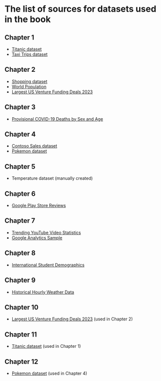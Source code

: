 # The list of sources for datasets used in the book
## Chapter 1
- [Titanic dataset](https://www.kaggle.com/datasets/yasserh/titanic-dataset/)
- [Taxi Trips dataset](https://catalog.data.gov/dataset/taxi-trips)

## Chapter 2 
- [Shopping dataset](https://www.kaggle.com/datasets/mehmettahiraslan/customer-shopping-dataset)
- [World Population](https://www.kaggle.com/datasets/rajkumarpandey02/2023-world-population-by-country?select=countries-table.json)
- [Largest US Venture Funding Deals 2023](https://www.kaggle.com/datasets/adnananam/largest-us-venture-funding-deals-of-2023)

## Chapter 3
- [Provisional COVID-19 Deaths by Sex and Age](https://data.cdc.gov/NCHS/Provisional-COVID-19-Deaths-by-Sex-and-Age/9bhg-hcku)

## Chapter 4
- [Contoso Sales dataset](https://github.com/sql-bi/Contoso-Data-Generator/releases)
- [Pokemon dataset](https://gist.githubusercontent.com/ritchie46/cac6b337ea52281aa23c049250a4ff03/raw/89a957ff3919d90e6ef2d34235e6bf22304f3366/pokemon.csv)

## Chapter 5
- Temperature dataset (manually created)

## Chapter 6
- [Google Play Store Reviews](https://www.kaggle.com/datasets/prakharrathi25/google-play-store-reviews)

## Chapter 7
- [Trending YouTube Video Statistics](https://www.kaggle.com/datasets/datasnaek/youtube-new)
- [Google Analytics Sample](https://console.cloud.google.com/marketplace/product/obfuscated-ga360-data/obfuscated-ga360-data?project=sandbox-366819)

## Chapter 8
- [International Student Demographics](https://www.kaggle.com/datasets/webdevbadger/international-student-demographics)

## Chapter 9
- [Historical Hourly Weather Data](https://www.kaggle.com/datasets/selfishgene/historical-hourly-weather-data/)

## Chapter 10
- [Largest US Venture Funding Deals 2023](https://www.kaggle.com/datasets/adnananam/largest-us-venture-funding-deals-of-2023) (used in Chapter 2)

## Chapter 11
- [Titanic dataset](https://www.kaggle.com/datasets/yasserh/titanic-dataset/) (used in Chapter 1)

## Chapter 12
- [Pokemon dataset](https://gist.githubusercontent.com/ritchie46/cac6b337ea52281aa23c049250a4ff03/raw/89a957ff3919d90e6ef2d34235e6bf22304f3366/pokemon.csv) (used in Chapter 4)